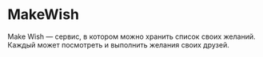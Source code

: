 # MakeWish
Make Wish — сервис, в котором можно хранить список своих желаний. Каждый может посмотреть и выполнить желания своих друзей.
